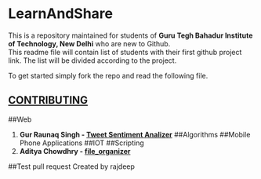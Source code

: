 LearnAndShare
===============
This is a repository maintained for students of **Guru Tegh Bahadur Institute of Technology, New Delhi** who are new to Github.  
This readme file will contain list of students with their first github project link. The list will be divided according to the project.  

To get started simply fork the repo and read the following file.
## [CONTRIBUTING](https://github.com/Aditya-Chowdhry/LearnAndShare/blob/master/CONTRIBUTING.md)  

##Web
1. **Gur Raunaq Singh - [Tweet Sentiment Analizer](https://github.com/gurraunaqsingh/Tweet-Sentiment-Analizer)**
##Algorithms
##Mobile Phone Applications
##IOT
##Scripting  
1. **Aditya Chowdhry - [file_organizer](https://github.com/Aditya-Chowdhry/file_organizer)**

##Test pull request
Created by rajdeep



